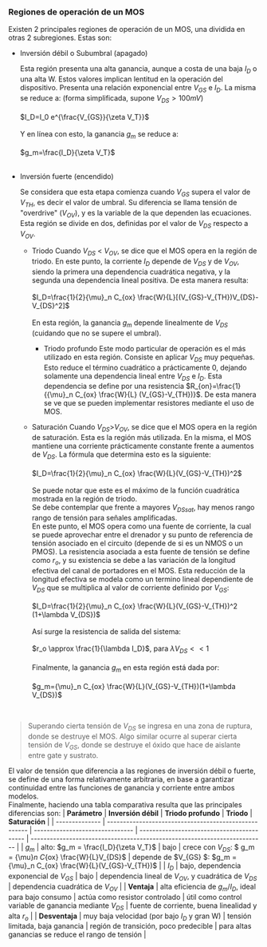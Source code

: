 ### Regiones de operación de un MOS

Existen 2 principales regiones de operación de un MOS, una dividida en otras 2 subregiones. Estas son:

- Inversión débil o Subumbral (apagado)

    Esta región presenta una alta ganancia, aunque a costa de una baja $I_D$ o una alta W. Estos valores implican lentitud en la operación del dispositivo. Presenta una relación exponencial entre $V_{GS}$ e $I_D$. La misma se reduce a: (forma simplificada, supone $V_{DS}>100mV$)<br>
    <br>
    $I_D=I_0 e^{\frac{V_{GS}}{\zeta V_T}}$ <br>
    <br>
    Y en línea con esto, la ganancia $g_m$ se reduce a: <br>
    <br>
    $g_m=\frac{I_D}{\zeta V_T}$ <br>
    <br>
- Inversión fuerte (encendido)

    Se considera que esta etapa comienza cuando $V_{GS}$ supera el valor de $V_{TH}$, es decir el valor de umbral. Su diferencia se llama tensión de "overdrive" ($V_{OV}$), y es la variable de la que dependen las ecuaciones. <br>
    Esta región se divide en dos, definidas por el valor de $V_{DS}$ respecto a $V_{OV}$.

    - Triodo
        Cuando $V_{DS}$ < $V_{OV}$, se dice que el MOS opera en la región de triodo. En este punto, la corriente $I_D$ depende de $V_{DS}$ y de $V_{OV}$, siendo la primera una dependencia cuadrática negativa, y la segunda una dependencia lineal positiva. De esta manera resulta: <br>
        <br>
        $I_D=\frac{1}{2}{\mu}_n C_{ox} \frac{W}{L}[(V_{GS}-V_{TH})V_{DS}-V_{DS}^2]$ <br>
        <br>
        En esta región, la ganancia $g_m$ depende linealmente de $V_{DS}$ (cuidando que no se supere el umbral).

        - Triodo profundo
            Este modo particular de operación es el más utilizado en esta región. Consiste en aplicar $V_{DS}$ muy pequeñas. Esto reduce el término cuadrático a prácticamente 0, dejando solamente una dependencia lineal entre $V_{DS}$ e $I_D$. Esta dependencia se define por una resistencia $R_{on}=\frac{1}{{\mu}_n C_{ox} \frac{W}{L} (V_{GS}-V_{TH})}$. De esta manera se ve que se pueden implementar resistores mediante el uso de MOS.

    - Saturación
        Cuando $V_{DS}$>$V_{OV}$, se dice que el MOS opera en la región de saturación. Esta es la región más utilizada. En la misma, el MOS mantiene una corriente prácticamente constante frente a aumentos de $V_{DS}$. La fórmula que determina esto es la siguiente: <br>
        <br>
        $I_D=\frac{1}{2}{\mu}_n C_{ox} \frac{W}{L}(V_{GS}-V_{TH})^2$ <br>
        <br>
        Se puede notar que este es el máximo de la función cuadrática mostrada en la región de triodo. <br>
        Se debe contemplar que frente a mayores ${V_{DS}}_{sat}$, hay menos rango rango de tensión para señales amplificadas. <br>
        En este punto, el MOS opera como una fuente de corriente, la cual se puede aprovechar entre el drenador y su punto de referencia de tensión asociado en el circuito (depende de si es un NMOS o un PMOS). La resistencia asociada a esta fuente de tensión se define como $r_o$, y su existencia se debe a las variación de la longitud efectiva del canal de portadores en el MOS. Esta reducción de la longitud efectiva se modela como un termino lineal dependiente de $V_{DS}$ que se multiplica al valor de corriente definido por $V_{GS}$: <br>
        <br>
        $I_D=\frac{1}{2}{\mu}_n C_{ox} \frac{W}{L}(V_{GS}-V_{TH})^2 (1+\lambda V_{DS})$ <br>
        <br>
        Así surge la resistencia de salida del sistema: <br>
        <br>
        $r_o \approx \frac{1}{\lambda I_D}$, para $\lambda V_{DS}<<1$ <br>
        <br>
        Finalmente, la ganancia $g_m$ en esta región está dada por: <br>
        <br>
        $g_m={\mu}_n C_{ox} \frac{W}{L}(V_{GS}-V_{TH})(1+\lambda V_{DS})$ <br>
    <br>
> Superando cierta tensión de $V_{DS}$ se ingresa en una zona de ruptura, donde se destruye el MOS. Algo similar ocurre al superar cierta tensión de $V_{GS}$, donde se destruye el óxido que hace de aislante entre gate y sustrato.

El valor de tensión que diferencia a las regiones de inversión débil o fuerte, se define de una forma relativamente arbitraria, en base a garantizar continuidad entre las funciones de ganancia y corriente entre ambos modelos. <br>
Finalmente, haciendo una tabla comparativa resulta que las principales diferencias son:
| **Parámetro**  | **Inversión débil**                                   | **Triodo profundo**             | **Triodo**                                 | **Saturación**                                                            |
| -------------- | ----------------------------------------------------- | ------------------------------- | ------------------------------------------ | ------------------------------------------------------------------------- |
| $g_m$          | alto: $g_m = \frac{I_D}{\zeta V_T}$    | bajo                            | crece con $V_{DS}$: $ g_m = {\mu}_n C_{ox} \frac{W}{L}V_{DS}$                         | depende de $V_{GS} $: $g_m = {\mu}_n C_{ox} \frac{W}{L}(V_{GS}-V_{TH})$                                               |
| $I_D$          | bajo, dependencia exponencial de $V_{GS}$                         | bajo                            | dependencia lineal de $V_{OV}$, y cuadrática de $V_{DS}$ | dependencia cuadrática de $V_{OV}$                                                    |
| **Ventaja**    | alta eficiencia de $g_m/I_D$, ideal para bajo consumo | actúa como resistor controlado  | útil como control variable de ganancia mediante $V_{DS}$     | fuente de corriente, buena linealidad y alta $r_o$                        |
| **Desventaja** | muy baja velocidad (por bajo $I_D$ y gran W)                   | tensión limitada, baja ganancia | región de transición, poco predecible      | para altas ganancias se reduce el rango de tensión  |
